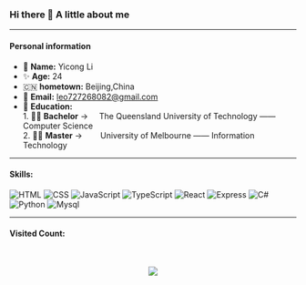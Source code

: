 ### Hi there 👋  A little about me

---

<h4>Personal information</h4>

-  🧐 **Name:** Yicong Li
-  ✨ **Age:** 24 
-  🇨🇳 **hometown:** Beijing,China 
-  📧 **Email:** leo727268082@gmail.com
-  📖  **Education:** 
        <br />
        1. 🧑‍🎓 **Bachelor** -> &nbsp;&nbsp;&nbsp; The Queensland University of Technology —— Computer Science    
        2. 🧑‍🎓 **Master**   -> &nbsp;&nbsp;&nbsp;&nbsp;&nbsp;&nbsp;&nbsp;University of Melbourne —— Information Technology 
        
        


---

<h4>Skills:</h4>  

![HTML](https://img.shields.io/badge/-HTML-E34F26?logo=HTML5&logoColor=white&style=flat)
![CSS](https://img.shields.io/badge/-CSS-1572B6?logo=CSS3&logoColor=white&style=flat)
![JavaScript](https://img.shields.io/badge/-JavaScript-F7DF1E?logo=javascript&logoColor=white&style=flat)
![TypeScript](https://img.shields.io/badge/-TypeScript-3178C6?logo=TypeScript&logoColor=white&style=flat)
![React](https://img.shields.io/badge/-ReactJs-61DAFB?logo=react&logoColor=white&style=flat)
![Express](https://img.shields.io/badge/-Express-000000?logo=Express&logoColor=white&style=flat)
![C#](https://img.shields.io/badge/-CSharp-99CC00?logo=sharp&logoColor=white&style=flat)
![Python](https://img.shields.io/badge/-Python-3776AB?logo=Python&logoColor=white&style=flat)
![Mysql](https://img.shields.io/badge/-Mysql-4479A1?logo=MySQL&logoColor=white&style=flat)



---
<h4>Visited Count:</h4> 
<br>
<p align="center"> 
  <img src="https://profile-counter.glitch.me/FrogTuna/count.svg" />
</p>
